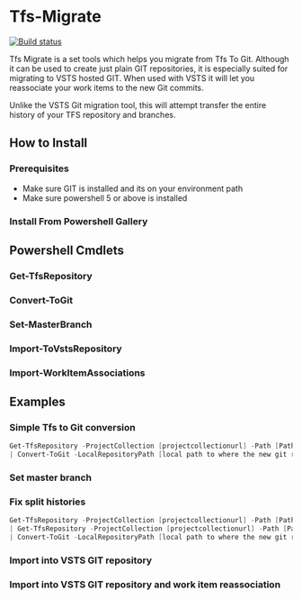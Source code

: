 # Tfs-Migrate

[![Build status](https://ci.appveyor.com/api/projects/status/97r3hxl15qufel9u?svg=true)](https://ci.appveyor.com/project/alastairgould/tfs-migrate)

Tfs Migrate is a set tools which helps you migrate from Tfs To Git. Although it can be used to create just plain GIT repositories, 
it is especially suited for migrating to VSTS hosted GIT. When used with VSTS it will let you reassociate your work items to the new Git commits.

Unlike the VSTS Git migration tool, this will attempt transfer the entire history of your TFS repository and branches.

## How to Install

### Prerequisites

* Make sure GIT is installed and its on your environment path
* Make sure powershell 5 or above is installed

### Install From Powershell Gallery

## Powershell Cmdlets

### Get-TfsRepository

### Convert-ToGit

### Set-MasterBranch

### Import-ToVstsRepository

### Import-WorkItemAssociations

## Examples

### Simple Tfs to Git conversion

```powershell
Get-TfsRepository -ProjectCollection [projectcollectionurl] -Path [Path to folder in tfs repo] 
| Convert-ToGit -LocalRepositoryPath [local path to where the new git repo will be stored] 

```

### Set master branch

### Fix split histories

```powershell
Get-TfsRepository -ProjectCollection [projectcollectionurl] -Path [Path to folder in tfs repo] 
| Get-TfsRepository -ProjectCollection [projectcollectionurl] -Path [Path to folder in tfs repo] 
| Convert-ToGit -LocalRepositoryPath [local path to where the new git repo will be stored] 
```

### Import into VSTS GIT repository

### Import into VSTS GIT repository and work item reassociation

